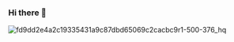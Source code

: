 ### Hi there 👋
![fd9dd2e4a2c19335431a9c87dbd65069c2cacbc9r1-500-376_hq](https://github.com/IrinaLomskaya/IrinaLomskaya/assets/115121403/6257ccd0-0117-45af-b1ce-b55595901197)

<!--
**IrinaLomskaya/IrinaLomskaya** is a ✨ _special_ ✨ repository because its `README.md` (this file) appears on your GitHub profile.

Here are some ideas to get you started:

- 🔭 I’m currently working on ...
- 🌱 I’m currently learning ...
- 👯 I’m looking to collaborate on ...
- 🤔 I’m looking for help with ...
- 💬 Ask me about ...
- 📫 How to reach me: ...
- 😄 Pronouns: ...
- ⚡ Fun fact: ...
-->

